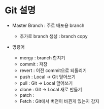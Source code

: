 
# Git 설명

- Master Branch     : 주로 배포용 branch
    - 추가로 branch 생성    : branch copy

- 명령어
    - mergy : branch 합치기
    - commit    : 저장
    - revert    : 이전 commit으로 되돌리기
    - push      : Local -> Git 덮어쓰기
    - pull      : Git -> Local 덮어쓰기
    - clone     : Git -> Local 새로 만들기
    - patch     : 
    - Fetch     : Git에서 버전이 바뀐게 있는지 감지